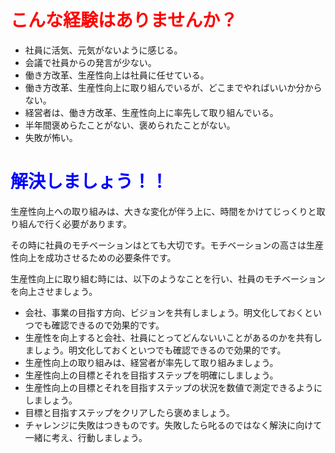 # <span style="color: red;">こんな経験はありませんか？</span>

* 社員に活気、元気がないように感じる。
* 会議で社員からの発言が少ない。
* 働き方改革、生産性向上は社員に任せている。
* 働き方改革、生産性向上に取り組んでいるが、どこまでやればいいか分からない。
* 経営者は、働き方改革、生産性向上に率先して取り組んでいる。
* 半年間褒めらたことがない、褒められたことがない。
* 失敗が怖い。

# <span style="color:blue;">解決しましょう！！</span>

生産性向上への取り組みは、大きな変化が伴う上に、時間をかけてじっくりと取り組んで行く必要があります。

その時に社員のモチベーションはとても大切です。モチベーションの高さは生産性向上を成功させるための必要条件です。

生産性向上に取り組む時には、以下のようなことを行い、社員のモチベーションを向上させましょう。

* 会社、事業の目指す方向、ビジョンを共有しましょう。明文化しておくといつでも確認できるので効果的です。 
* 生産性を向上すると会社、社員にとってどんないいことがあるのかを共有しましょう。明文化しておくといつでも確認できるので効果的です。 
* 生産性向上の取り組みは、経営者が率先して取り組みましょう。 
* 生産性向上の目標とそれを目指すステップを明確にしましょう。 
* 生産性向上の目標とそれを目指すステップの状況を数値で測定できるようにしましょう。 
* 目標と目指すステップをクリアしたら褒めましょう。 
* チャレンジに失敗はつきものです。失敗したら叱るのではなく解決に向けて一緒に考え、行動しましょう。 
